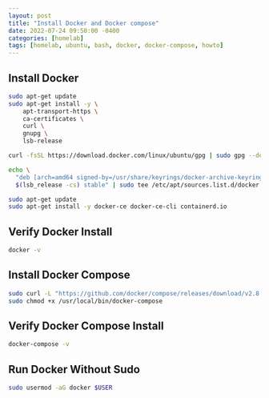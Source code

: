 ```yaml
---
layout: post
title: "Install Docker and Docker compose"
date: 2022-07-24 09:50:00 -0400
categories: [homelab]
tags: [homelab, ubuntu, bash, docker, docker-compose, howto]
---
```


## Install Docker
```bash
sudo apt-get update
sudo apt-get install -y \
    apt-transport-https \
    ca-certificates \
    curl \
    gnupg \
    lsb-release

curl -fsSL https://download.docker.com/linux/ubuntu/gpg | sudo gpg --dearmor -o /usr/share/keyrings/docker-archive-keyring.gpg

echo \
  "deb [arch=amd64 signed-by=/usr/share/keyrings/docker-archive-keyring.gpg] https://download.docker.com/linux/ubuntu \
  $(lsb_release -cs) stable" | sudo tee /etc/apt/sources.list.d/docker.list > /dev/null

sudo apt-get update
sudo apt-get install -y docker-ce docker-ce-cli containerd.io
```

## Verify Docker Install
```bash
docker -v 
``` 

## Install Docker Compose
```bash
sudo curl -L "https://github.com/docker/compose/releases/download/v2.8.0/docker-compose-linux-x86_64" -o /usr/local/bin/docker-compose
sudo chmod +x /usr/local/bin/docker-compose
```

## Verify Docker Compose Install
```bash
docker-compose -v
```

## Run Docker Without Sudo
```bash
sudo usermod -aG docker $USER
```